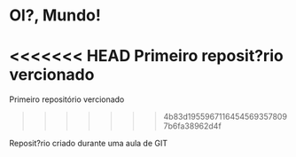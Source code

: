 # Ol?, Mundo!
<<<<<<< HEAD
 Primeiro reposit?rio vercionado
=======
 Primeiro repositório vercionado
>>>>>>> 4b83d19559671164545693578097b6fa38962d4f

 Reposit?rio criado durante uma aula de GIT
